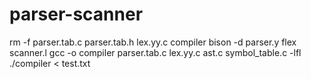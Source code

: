 # parser-scanner
rm -f parser.tab.c parser.tab.h lex.yy.c compiler
bison -d parser.y
flex scanner.l
gcc -o compiler parser.tab.c lex.yy.c ast.c symbol_table.c -lfl
./compiler < test.txt
